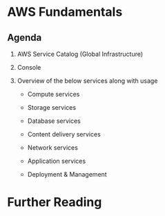 
# AWS Fundamentals

## Agenda

1. AWS Service Catalog (Global Infrastructure)

1. Console

1. Overview of the below services along with usage

    - Compute services

    - Storage services

    - Database services

    - Content delivery services

    - Network services

    - Application services

    - Deployment & Management

# Further Reading
